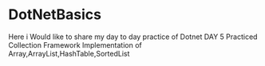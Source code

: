 # DotNetBasics
Here i Would like to share my day to day practice of Dotnet
DAY 5 Practiced Collection Framework 
Implementation of Array,ArrayList,HashTable,SortedList
